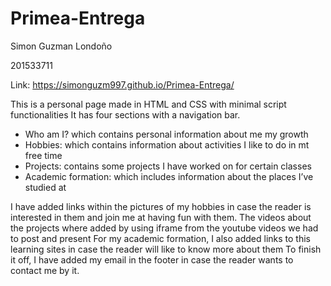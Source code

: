 # Primea-Entrega
Simon Guzman Londoño

201533711

Link: https://simonguzm997.github.io/Primea-Entrega/

This is a personal page made in HTML and CSS with minimal script functionalities
It has four sections with a navigation bar. 
-	Who am I? which contains personal information about me my growth 
-	Hobbies: which contains information about activities I like to do in mt free time
-	Projects: contains some projects I have worked on for certain classes 
-	Academic formation: which includes information about the places I’ve studied at

I have added links within the pictures of my hobbies in case the reader is interested in them and join me at having fun with them. 
The videos about the projects where added by using iframe from the youtube videos we had to post and present
For my academic formation, I also added links to this learning  sites in case the reader will like to know more about them
To finish it off, I have added my email in the footer in case the reader wants to contact me by it.

